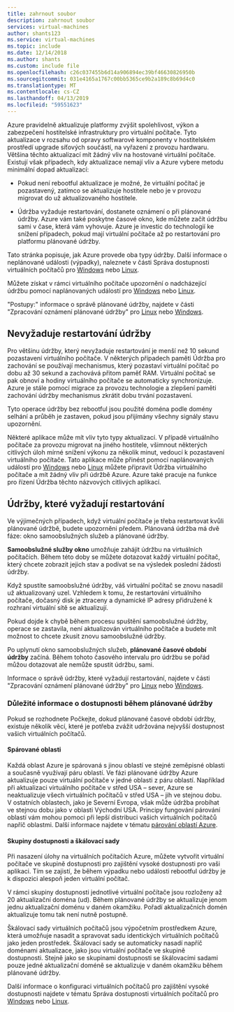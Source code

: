 ```yaml
---
title: zahrnout soubor
description: zahrnout soubor
services: virtual-machines
author: shants123
ms.service: virtual-machines
ms.topic: include
ms.date: 12/14/2018
ms.author: shants
ms.custom: include file
ms.openlocfilehash: c26c037455b6d14a906894ec39bf46630826950b
ms.sourcegitcommit: 031e4165a1767c00bb5365ce9b2a189c8b69d4c0
ms.translationtype: MT
ms.contentlocale: cs-CZ
ms.lasthandoff: 04/13/2019
ms.locfileid: "59551623"
---
```

Azure pravidelně aktualizuje platformy zvýšit spolehlivost, výkon a zabezpečení hostitelské infrastruktury pro virtuální počítače. Tyto aktualizace v rozsahu od opravy softwarové komponenty v hostitelském prostředí upgrade síťových součástí, na vyřazení z provozu hardwaru. Většina těchto aktualizací mít žádný vliv na hostované virtuální počítače. Existují však případech, kdy aktualizace nemají vliv a Azure vybere metodu minimální dopad aktualizací:

- Pokud není rebootful aktualizace je možné, že virtuální počítač je pozastavený, zatímco se aktualizuje hostitele nebo je v provozu migrovat do už aktualizovaného hostitele.

- Údržba vyžaduje restartování, dostanete oznámení o při plánované údržby. Azure vám také poskytne časové okno, kde můžete začít údržbu sami v čase, která vám vyhovuje. Azure je investic do technologií ke snížení případech, pokud mají virtuální počítače až po restartování pro platformu plánované údržby. 

Tato stránka popisuje, jak Azure provede oba typy údržby. Další informace o neplánované události (výpadky), naleznete v části Správa dostupnosti virtuálních počítačů pro [Windows](../articles/virtual-machines/windows/manage-availability.md) nebo [Linux](../articles/virtual-machines/linux/manage-availability.md).

Můžete získat v rámci virtuálního počítače upozornění o nadcházející údržbu pomocí naplánovaných událostí pro [Windows](../articles/virtual-machines/windows/scheduled-events.md) nebo [Linux](../articles/virtual-machines/linux/scheduled-events.md).

"Postupy:" informace o správě plánované údržby, najdete v části "Zpracování oznámení plánované údržby" pro [Linux](../articles/virtual-machines/linux/maintenance-notifications.md) nebo [Windows](../articles/virtual-machines/windows/maintenance-notifications.md).

## <a name="maintenance-not-requiring-a-reboot"></a>Nevyžaduje restartování údržby

Pro většinu údržby, který nevyžaduje restartování je menší než 10 sekund pozastavení virtuálního počítače. V některých případech paměti Údržba pro zachování se používají mechanismus, který pozastaví virtuální počítač po dobu až 30 sekund a zachovává přitom paměť RAM. Virtuální počítač se pak obnoví a hodiny virtuálního počítače se automaticky synchronizuje. Azure je stále pomocí migrace za provozu technologie a zlepšení paměti zachování údržby mechanismus zkrátit dobu trvání pozastavení.

Tyto operace údržby bez rebootful jsou použité doména podle domény selhání a průběh je zastaven, pokud jsou přijímány všechny signály stavu upozornění. 

Některé aplikace může mít vliv tyto typy aktualizací. V případě virtuálního počítače za provozu migrovat na jiného hostitele, všimnout některých citlivých úloh mírné snížení výkonu za několik minut, vedoucí k pozastavení virtuálního počítače. Tato aplikace může přinést pomocí naplánovaných událostí pro [Windows](../articles/virtual-machines/windows/scheduled-events.md) nebo [Linux](../articles/virtual-machines/linux/scheduled-events.md) můžete připravit Údržba virtuálního počítače a mít žádný vliv při údržbě Azure. Azure také pracuje na funkce pro řízení Údržba těchto názvových citlivých aplikací. 


## <a name="maintenance-requiring-a-reboot"></a>Údržby, které vyžadují restartování

Ve výjimečných případech, když virtuální počítače je třeba restartovat kvůli plánované údržbě, budete upozorněni předem. Plánovaná údržba má dvě fáze: okno samoobslužných služeb a plánované údržby.

**Samoobslužné služby okno** umožňuje zahájit údržbu na virtuálních počítačích. Během této doby se můžete dotazovat každý virtuální počítač, který chcete zobrazit jejich stav a podívat se na výsledek poslední žádosti údržby.

Když spustíte samoobslužné údržby, váš virtuální počítač se znovu nasadil už aktualizovaný uzel. Vzhledem k tomu, že restartování virtuálního počítače, dočasný disk je ztraceny a dynamické IP adresy přidružené k rozhraní virtuální sítě se aktualizují.

Pokud dojde k chybě během procesu spuštění samoobslužné údržby, operace se zastavila, není aktualizován virtuálního počítače a budete mít možnost to chcete zkusit znovu samoobslužné údržby. 

Po uplynutí okno samoobslužných služeb, **plánované časové období údržby** začíná. Během tohoto časového intervalu pro údržbu se pořád můžou dotazovat ale nemůže spustit údržbu, sami.

Informace o správě údržby, které vyžadují restartování, najdete v části "Zpracování oznámení plánované údržby" pro [Linux](../articles/virtual-machines/linux/maintenance-notifications.md) nebo [Windows](../articles/virtual-machines/windows/maintenance-notifications.md). 

### <a name="availability-considerations-during-scheduled-maintenance"></a>Důležité informace o dostupnosti během plánované údržby 

Pokud se rozhodnete Počkejte, dokud plánované časové období údržby, existuje několik věcí, které je potřeba zvážit udržována nejvyšší dostupnost vašich virtuálních počítačů. 

#### <a name="paired-regions"></a>Spárované oblasti

Každá oblast Azure je spárovaná s jinou oblastí ve stejné zeměpisné oblasti a současně využívají páru oblastí. Ve fázi plánované údržby Azure aktualizuje pouze virtuální počítače v jedné oblasti z páru oblastí. Například při aktualizaci virtuálního počítače v střed USA – sever, Azure se neaktualizuje všech virtuálních počítačů v střed USA – jih ve stejnou dobu. V ostatních oblastech, jako je Severní Evropa, však může údržba probíhat ve stejnou dobu jako v oblasti Východní USA. Principy fungování párování oblastí vám mohou pomoci při lepší distribuci vašich virtuálních počítačů napříč oblastmi. Další informace najdete v tématu [párování oblastí Azure](https://docs.microsoft.com/azure/best-practices-availability-paired-regions).

#### <a name="availability-sets-and-scale-sets"></a>Skupiny dostupnosti a škálovací sady

Při nasazení úlohy na virtuálních počítačích Azure, můžete vytvořit virtuální počítače ve skupině dostupnosti pro zajištění vysoké dostupnosti pro vaši aplikaci. Tím se zajistí, že během výpadku nebo události rebootful údržby je k dispozici alespoň jeden virtuální počítač.

V rámci skupiny dostupnosti jednotlivé virtuální počítače jsou rozloženy až 20 aktualizační doména (ud). Během plánované údržby se aktualizuje jenom jednu aktualizační doménu v daném okamžiku. Pořadí aktualizačních domén aktualizuje tomu tak není nutně postupně. 

Škálovací sady virtuálních počítačů jsou výpočetním prostředkem Azure, která umožňuje nasadit a spravovat sadu identických virtuálních počítačů jako jeden prostředek. Škálovací sady se automaticky nasadí napříč doménami aktualizace, jako jsou virtuální počítače ve skupině dostupnosti. Stejně jako se skupinami dostupnosti se škálovacími sadami pouze jedné aktualizační doméně se aktualizuje v daném okamžiku během plánované údržby.

Další informace o konfiguraci virtuálních počítačů pro zajištění vysoké dostupnosti najdete v tématu Správa dostupnosti virtuálních počítačů pro [Windows](../articles/virtual-machines/windows/manage-availability.md) nebo [Linux](../articles/virtual-machines/linux/manage-availability.md).
